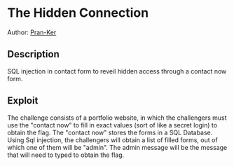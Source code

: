 
# The Hidden Connection

Author: [Pran-Ker](https://github.com/Pran-Ker)

## Description
SQL injection in contact form to reveil hidden access through a contact now form.



## Exploit

The challenge consists of a portfolio website, in which the challengers must use the "contact now" to fill in exact values (sort of like a secret login) to obtain the flag. The "contact now" stores the forms in a SQL Database. Using Sql injection, the challengers will obtain a list of filled forms, out of which one of them will be "admin". The admin message will be the message that will need to typed to obtain the flag. 

